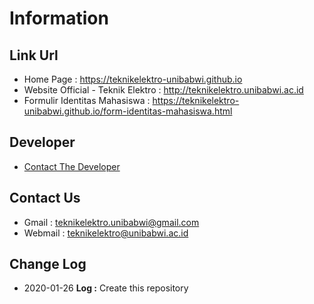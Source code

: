 # Information
## Link Url
* Home Page : https://teknikelektro-unibabwi.github.io
* Website Official - Teknik Elektro : http://teknikelektro.unibabwi.ac.id
* Formulir Identitas Mahasiswa : https://teknikelektro-unibabwi.github.io/form-identitas-mahasiswa.html
## Developer
* <a href="https://github.com/ardirjs">Contact The Developer</a>
## Contact Us
* Gmail : teknikelektro.unibabwi@gmail.com
* Webmail : teknikelektro@unibabwi.ac.id
## Change Log
* 2020-01-26 **Log :** Create this repository
